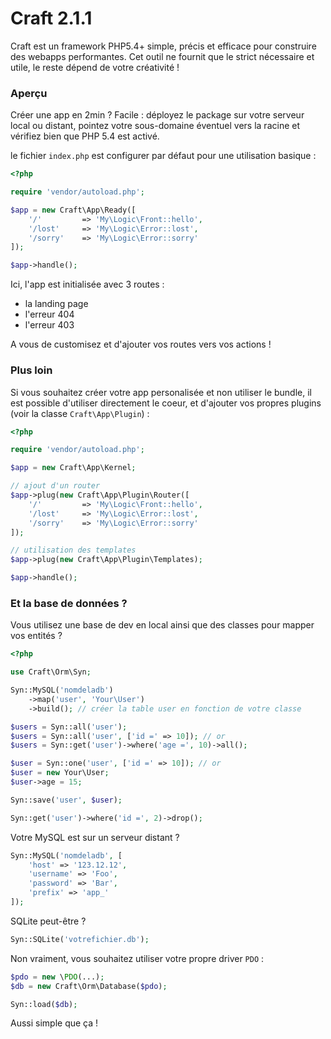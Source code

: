 # Craft 2.1.1

Craft est un framework PHP5.4+ simple, précis et efficace pour construire des webapps performantes.
Cet outil ne fournit que le strict nécessaire et utile, le reste dépend de votre créativité !

### Aperçu

Créer une app en 2min ? Facile : déployez le package sur votre serveur local ou distant,
pointez votre sous-domaine éventuel vers la racine et vérifiez bien que PHP 5.4 est activé.

le fichier `index.php` est configurer par défaut pour une utilisation basique :

```php
<?php

require 'vendor/autoload.php';

$app = new Craft\App\Ready([
    '/'         => 'My\Logic\Front::hello',
    '/lost'     => 'My\Logic\Error::lost',
    '/sorry'    => 'My\Logic\Error::sorry'
]);

$app->handle();
```

Ici, l'app est initialisée avec 3 routes :
- la landing page
- l'erreur 404
- l'erreur 403

A vous de customisez et d'ajouter vos routes vers vos actions !


### Plus loin

Si vous souhaitez créer votre app personalisée et non utiliser le bundle,
il est possible d'utiliser directement le coeur, et d'ajouter vos propres plugins (voir la classe `Craft\App\Plugin`) :

```php
<?php

require 'vendor/autoload.php';

$app = new Craft\App\Kernel;

// ajout d'un router
$app->plug(new Craft\App\Plugin\Router([
    '/'         => 'My\Logic\Front::hello',
    '/lost'     => 'My\Logic\Error::lost',
    '/sorry'    => 'My\Logic\Error::sorry'
]);

// utilisation des templates
$app->plug(new Craft\App\Plugin\Templates);

$app->handle();
```


### Et la base de données ?

Vous utilisez une base de dev en local ainsi que des classes pour mapper vos entités ?

```php
<?php

use Craft\Orm\Syn;

Syn::MySQL('nomdeladb')
    ->map('user', 'Your\User')
    ->build(); // créer la table user en fonction de votre classe

$users = Syn::all('user');
$users = Syn::all('user', ['id =' => 10]); // or
$users = Syn::get('user')->where('age =', 10)->all();

$user = Syn::one('user', ['id =' => 10]); // or
$user = new Your\User;
$user->age = 15;

Syn::save('user', $user);

Syn::get('user')->where('id =', 2)->drop();
```

Votre MySQL est sur un serveur distant ?

```php
Syn::MySQL('nomdeladb', [
    'host' => '123.12.12',
    'username' => 'Foo',
    'password' => 'Bar',
    'prefix' => 'app_'
]);
```

SQLite peut-être ?

```php
Syn::SQLite('votrefichier.db');
```

Non vraiment, vous souhaitez utiliser votre propre driver `PDO` :

```php
$pdo = new \PDO(...);
$db = new Craft\Orm\Database($pdo);

Syn::load($db);
```

Aussi simple que ça !